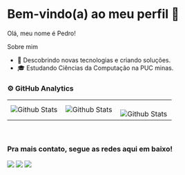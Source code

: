 # Bem-vindo(a) ao meu perfil  👾

Olá, meu nome é Pedro!

Sobre mim

- 🤔 Descobrindo novas tecnologias e criando soluções.
- 🎓 Estudando Ciências da Computação na PUC minas.

### ⚙️ GitHub Analytics

<table>
  <tr>
    <td>
      <img
        align="left"
        src="https://github-readme-stats.vercel.app/api?username=PedroQuinellato&theme=dark&hide_border=false&include_all_commits=true"
        alt="Github Stats"
      />
    </td>
    <td>
      <img
        align="left"
        src="https://github-readme-stats.vercel.app/api/top-langs/?username=PedroQuinellato&theme=dark&hide_border=false&include_all_commits=true&count_private=true&layout=compact"
        alt="Github Stats"
      />
    </td>
    <td>
      <br />
      <img
        align="left"
        src="https://github-readme-streak-stats.herokuapp.com/?user=PedroQuinellato&theme=dark&hide_border=false"
        alt="Github Stats"
      />
    </td>
  </tr>
</table>

 
<br>
 
### Pra mais contato, segue as redes aqui em baixo!
 
<div> 
  <a href="https://www.instagram.com/pedroviskk20/" target="_blank"><img src="https://img.shields.io/badge/-Instagram-%23E4405F?style=for-the-badge&logo=instagram&logoColor=white" target="_blank"></a>
  <a href = "mailto:Pedrokinell2020@gmail.com"><img src="https://img.shields.io/badge/-Gmail-%23333?style=for-the-badge&logo=gmail&logoColor=white" target="_blank"></a>
  <a href="https://www.linkedin.com/in/pedro-henrique-quinellato-a45364302/" target="_blank"><img src="https://img.shields.io/badge/-LinkedIn-%230077B5?style=for-the-badge&logo=linkedin&logoColor=white" target="_blank"></a>
</div>
